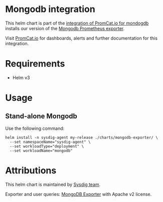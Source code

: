 # Mongodb integration
This helm chart is part of the [integration of PromCat.io for mondogdb](https://promcat.io/apps/mongodb) installs our version of the [Mongodb Prometheus exporter](https://github.com/percona/mongodb_exporter).

Visit [PromCat.io](https://promcat.io/apps/mongodb) for dashboards, alerts and further documentation for this integration. 

# Requirements
* Helm v3

# Usage
## Stand-alone Mongodb
Use the following command:
```
helm install -n sysdig-agent my-release ./charts/mongodb-exporter/ \
  --set namespaceName="sysdig-agent" \
  --set workloadType="deployment" \
  --set workloadName="mongodb"
```

# Attributions
This helm chart is maintained by [Sysdig team](https://sysdig.com/).

Exporter and user queries: [MongoDB Exporter](https://github.com/percona/mongodb_exporter) with Apache v2 license. 
